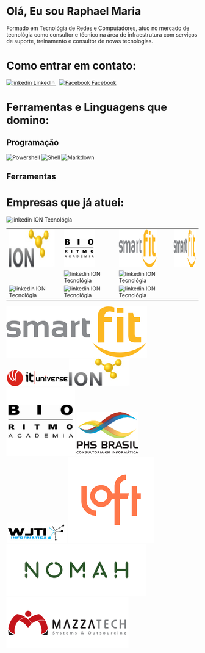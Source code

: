 


# Olá, Eu sou Raphael Maria

Formado em Tecnológia de Redes e Computadores, atuo no mercado de tecnológia como consultor e técnico na área de infraestrutura com serviços de suporte, treinamento e consultor de novas tecnologias.
 
# Como entrar em contato:

<p>
  <a href="https://www.linkedin.com/raphaelmaria" rel="nofollow noreferrer">
    <img src="https://i.stack.imgur.com/gVE0j.png" alt="linkedin"> LinkedIn
  </a> &nbsp; 
   <a href="https://www.facebook.com/fawgamer/" rel="nofollow noreferrer">
    <img src="https://cdn-icons-png.flaticon.com/512/124/124010.png" alt="Facebook" height="20px" width="20px" > Facebook
  </a>
</p>

# Ferramentas e Linguagens que domino:
## Programação
![Powershell]() ![Shell]()  ![Markdown]()

## Ferramentas


# Empresas que já atuei:
<table border="0">
 <tr>
  <td>
   <img src="https://github.com/raphaelmaria/raphaelmaria/blob/main/ion.jpg" alt="ION Tecnologia" position="center" height="100px" width="120px">
  </td>
  <td>
   <img src="https://github.com/raphaelmaria/raphaelmaria/blob/main/BioRitmoLogo.png" alt="BioRitmo" height="100px" width="80px">
  </td>
  <td>
   <img src="https://github.com/raphaelmaria/raphaelmaria/blob/main/SmartFit.png" alt="linkedin" height="100px" width="100px">
  </td>
  <td>
   <img src="https://github.com/raphaelmaria/raphaelmaria/blob/main/SmartFit.png" alt="linkedin" height="100px" width="100px">
  </td>
 </tr>
 <tr>
  <img src="https://imgur.com/xGZD95L" alt="linkedin" height="100px" width="100px"> ION Tecnológia
  <td>
  </td>
  <td>
   <img src="https://imgur.com/xGZD95L" alt="linkedin" height="100px" width="100px"> ION Tecnológia
  </td>
  <td>
   <img src="https://imgur.com/xGZD95L" alt="linkedin" height="100px" width="100px"> ION Tecnológia
  </td>
 </tr>
 <tr>
  <td>
   <img src="https://imgur.com/xGZD95L" alt="linkedin" height="100px" width="100px"> ION Tecnológia
  </td>
  <td>
   <img src="https://imgur.com/xGZD95L" alt="linkedin" height="100px" width="100px"> ION Tecnológia
  </td>
  <td>
   <img src="https://imgur.com/xGZD95L" alt="linkedin" height="100px" width="100px"> ION Tecnológia
  </td>
 </tr>
</table>

![Smart-Fit](https://github.com/raphaelmaria/raphaelmaria/blob/main/SmartFit.png) ![IT Universe](https://github.com/raphaelmaria/raphaelmaria/blob/main/logo-it.png) ![ION Tecnológia](https://github.com/raphaelmaria/raphaelmaria/blob/main/ion.jpg) ![Bio Ritmo](https://github.com/raphaelmaria/raphaelmaria/blob/main/BioRitmoLogo.png) ![PHS Brasil](https://github.com/raphaelmaria/raphaelmaria/blob/main/phs_logo.png) ![WJTI](https://github.com/raphaelmaria/raphaelmaria/blob/main/WJTI_v2.jpg)
![LOFT](https://github.com/raphaelmaria/raphaelmaria/blob/main/Loft_Logo.png) ![Nomah](https://github.com/raphaelmaria/raphaelmaria/blob/main/Nomah_Logo.png) ![Mazzatech](https://github.com/raphaelmaria/raphaelmaria/blob/main/Mazzatech_logo.png)
